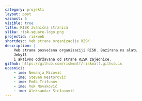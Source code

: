 ```yaml
---
category: projekti
layout: post
vaznost: 5
visible: true
title: RISK zvanična stranica
slika: risk-square-logo.png
projectid: riskweb
shortdesc: Veb strana organizacije RISK
description: |
    Veb strana posvećena organizaciji RISK. Bazirana na alatu
    Jekyll
    i aktivno održavana od strane RISK zajednice.
github: https://github.com/riskmatf/riskmatf.github.io
ucesnici:
    - ime: Nemanja Mićović
    - ime: Stevan Nestorović
    - ime: Peđa Trifunov
    - ime: Vuk Novaković
    - ime: Aleksandar Stefanović
---
```

